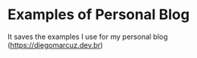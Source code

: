 # Examples of Personal Blog
It saves the examples I use for my personal blog (https://diegomarcuz.dev.br)


